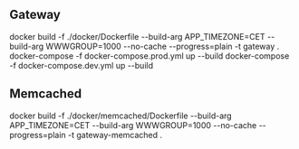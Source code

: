 ## Gateway 

docker build -f ./docker/Dockerfile --build-arg APP_TIMEZONE=CET --build-arg WWWGROUP=1000 --no-cache  --progress=plain -t gateway . 
docker-compose -f docker-compose.prod.yml up --build 
docker-compose -f docker-compose.dev.yml up --build 

## Memcached
 
docker build -f ./docker/memcached/Dockerfile --build-arg APP_TIMEZONE=CET --build-arg WWWGROUP=1000 --no-cache  --progress=plain -t gateway-memcached .   


